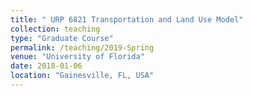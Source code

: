 ```yaml
---
title: " URP 6821 Transportation and Land Use Model"
collection: teaching
type: "Graduate Course"
permalink: /teaching/2019-Spring
venue: "University of Florida"
date: 2018-01-06
location: "Gainesville, FL, USA"
---
```

